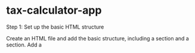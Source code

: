 # tax-calculator-app

Step 1: Set up the basic HTML structure

Create an HTML file and add the basic structure, including a <head> section and a <body> section.
Add a <title> element to the <head> section to set the title of the webpage.
Add a <div> element to the <body> section to contain the entire application.
Step 2: Create the user interface

Inside the <div> element, add the following elements:
A <select> element with an id attribute set to "state" to create a drop-down menu of all 50 US states. You can use an array of state names and abbreviations to populate the options.
A <input> element with an id attribute set to "salary" to allow the user to input their monthly salary.
A <select> element with an id attribute set to "frequency" to allow the user to choose between "Monthly" and "Yearly" salary.
A <button> element with an id attribute set to "calculate" to trigger the calculation of the salary after taxes.
A <p> element with an id attribute set to "result" to display the calculated salary after taxes.
A <button> element with an id attribute set to "dark-mode" to toggle dark mode on and off.
Step 3: Add CSS for styling and layout

Create a CSS file and link it to the HTML file.
Add styles to layout the elements in a visually appealing way, including padding, margins, and font styles.
Add a dark mode style that changes the background color, text color, and other visual elements when the dark mode button is clicked.
Step 4: Add JavaScript for functionality

Create a JavaScript file and link it to the HTML file.
Add an event listener to the "calculate" button to trigger the calculation of the salary after taxes when clicked.
Use the selected state and salary input to calculate the taxes owed based on the state's tax rates. You can use a JavaScript object or array to store the tax rates for each state.
Calculate the salary after taxes by subtracting the taxes owed from the input salary.
Display the calculated salary after taxes in the "result" paragraph element.
Add an event listener to the "dark-mode" button to toggle dark mode on and off when clicked.
Step 5: Add tax rates data

Create a JavaScript object or array to store the tax rates for each state. You can use data from a reliable source, such as the IRS or a tax website.
Add the tax rates data to the JavaScript file, using a format that can be easily accessed and used in the calculation.

## Collaborate with GPT Engineer

This is a [gptengineer.app](https://gptengineer.app)-synced repository 🌟🤖

Changes made via gptengineer.app will be committed to this repo.

If you clone this repo and push changes, you will have them reflected in the GPT Engineer UI.

## Tech stack

This project is built with React with Daisy UI and Tailwind CSS.

- Vite
- React
- Daisy UI
- Tailwind CSS

## Setup

```sh
git clone https://github.com/GPT-Engineer-App/tax-calculator-app.git
cd tax-calculator-app
npm i
```

```sh
npm run dev
```

This will run a dev server with auto reloading and an instant preview.

## Requirements

- Node.js & npm - [install with nvm](https://github.com/nvm-sh/nvm#installing-and-updating)
